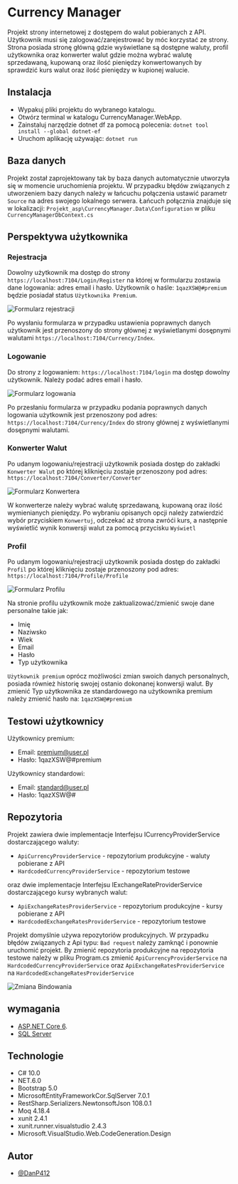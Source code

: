 
# Currency Manager

Projekt strony internetowej z dostępem do walut pobieranych z API.
Użytkownik musi się zalogować/zarejestrować by móc korzystać ze strony.
Strona posiada stronę główną gdzie wyświetlane są dostępne waluty, profil użytkownika oraz konwerter walut gdzie można wybrać walutę sprzedawaną, kupowaną oraz ilość pieniędzy konwertowanych by sprawdzić kurs walut oraz ilość pieniędzy w kupionej walucie.


## Instalacja

- Wypakuj pliki projektu do wybranego katalogu.
- Otwórz terminal w katalogu CurrencyManager.WebApp.
- Zainstaluj narzędzie dotnet df za pomocą polecenia: 
``dotnet tool install --global dotnet-ef``
- Uruchom aplikację używając: ``dotnet run``

## Baza danych

Projekt został zaprojektowany tak by baza danych automatycznie utworzyła się w momencie uruchomienia projektu. W przypadku błędów związanych z utworzeniem bazy danych należy w  łańcuchu połączenia ustawić parametr ``Source`` na adres swojego lokalnego serwera. Łańcuch połącznia znajduje się w lokalizacji: ``Projekt_asp\CurrencyManager.Data\Configuration``  w pliku ``CurrencyManagerDbContext.cs``
## Perspektywa użytkownika

### Rejestracja

Dowolny użytkownik ma dostęp do strony ``https://localhost:7104/Login/Register`` na której w formularzu zostawia dane logowania: adres email i hasło. Użytkownik o haśle: ``1qazXSW@#premium`` będzie posiadał status ``Użytkownika Premium``.

![Formularz rejestracji](/register.png)

Po wysłaniu formularza w przypadku ustawienia poprawnych danych użytkownik jest przenoszony do strony głównej z wyświetlanymi dosępnymi walutami ``https://localhost:7104/Currency/Index``.

### Logowanie

Do strony z logowaniem: ``https://localhost:7104/login`` ma dostęp dowolny użytkownik. Należy podać adres email i hasło.

![Formularz logowania](/login.png)

Po przesłaniu formularza w przypadku podania poprawnych danych logowania użytkownik jest przenoszony pod adres: ``https://localhost:7104/Currency/Index`` do strony głównej z wyświetlanymi dosępnymi walutami.


### Konwerter Walut

Po udanym logowaniu/rejestracji użytkownik posiada dostęp do zakładki ``Konwerter Walut`` po której kliknięciu zostaje przenoszony pod adres: ``https://localhost:7104/Converter/Converter``


![Formularz Konwertera](/login.png)


W konwerterze należy wybrać walutę sprzedawaną, kupowaną oraz ilość wymienianych pieniędzy.
Po wybraniu opisanych opcji należy zatwierdzić wybór przyciskiem ``Konwertuj``, odczekać aż strona zwróći kurs, a następnie wyświetlić wynik konwersji walut za pomocą przycisku ``Wyświetl``



### Profil

Po udanym logowaniu/rejestracji użytkownik posiada dostęp do zakładki ``Profil`` po której kliknięciu zostaje przenoszony pod adres: ``https://localhost:7104/Profile/Profile``

![Formularz Profilu](/login.png)

Na stronie profilu użytkownik może zaktualizować/zmienić swoje dane personalne takie jak:
- Imię 
- Naziwsko
- Wiek
- Email
- Hasło
- Typ użytkownika

``Użytkownik premium`` oprócz możliwości zmian swoich danych personalnych, posiada również historię swojej ostanio dokonanej konwersji walut.
By zmienić Typ użytkownika ze standardowego na użytkownika premium należy zmienić hasło na: `1qazXSW@#premium`





## Testowi użytkownicy

Użytkownicy premium: 
- Email: premium@user.pl
- Hasło: 1qazXSW@#premium

Użytkownicy standardowi:
- Email: standard@user.pl
- Hasło: 1qazXSW@#
## Repozytoria

Projekt zawiera dwie implementacje Interfejsu ICurrencyProviderService dostarczającego waluty:

- ``ApiCurrencyProviderService`` - repozytorium produkcyjne - waluty pobierane z API
- ``HardcodedCurrencyProviderService`` - repozytorium testowe


oraz dwie implementacje Interfejsu IExchangeRateProviderService dostarczającego kursy wybranych walut: 

- ``ApiExchangeRatesProviderService`` - repozytorium produkcyjne - kursy pobierane z API
- ``HardcodedExchangeRatesProviderService`` - repozytorium testowe


Projekt domyślnie używa repozytoriów produkcyjnych. W przypadku błędów związanych z Api typu: ``Bad request`` należy zamknąć i ponownie uruchomić projekt. By zmienić repozytoria produkcyjne na repozytoria testowe należy w pliku Program.cs zmienić ``ApiCurrencyProviderService`` na ``HardcodedCurrencyProviderService`` oraz ``ApiExchangeRatesProviderService`` na ``HardcodedExchangeRatesProviderService`` 

![Zmiana Bindowania](/login.png)




## wymagania

- [ASP.NET Core 6](https://dotnet.microsoft.com/en-us/download/dotnet/6.0).
- [SQL Server](https://www.microsoft.com/pl-pl/sql-server/sql-server-downloads)
## Technologie

- C# 10.0
- NET.6.0
- Bootstrap 5.0
- MicrosoftEntityFrameworkCor.SqlServer 7.0.1
- RestSharp.Serializers.NewtonsoftJson 108.0.1
- Moq 4.18.4
- xunit 2.4.1
- xunit.runner.visualstudio 2.4.3
- Microsoft.VisualStudio.Web.CodeGeneration.Design
## Autor

- [@DanP412](https://github.com/DanP412)
